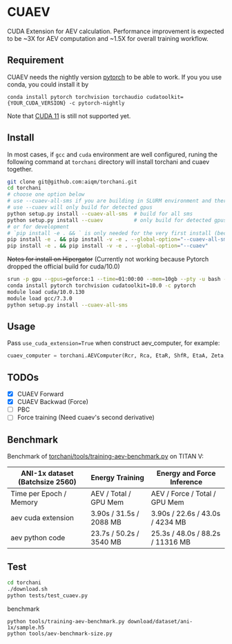 # CUAEV
CUDA Extension for AEV calculation.
Performance improvement is expected to be ~3X for AEV computation and ~1.5X for overall training workflow.

## Requirement
CUAEV needs the nightly version [pytorch](https://pytorch.org/) to be able to work.
If you you use conda, you could install it by
```
conda install pytorch torchvision torchaudio cudatoolkit={YOUR_CUDA_VERSION} -c pytorch-nightly
```
Note that [CUDA 11](https://github.com/aiqm/torchani/issues/549) is still not supported yet.

## Install
In most cases, if `gcc` and `cuda` environment are well configured, runing the following command at `torchani` directory will install torchani and cuaev together.
```bash
git clone git@github.com:aiqm/torchani.git
cd torchani
# choose one option below
# use --cuaev-all-sms if you are building in SLURM environment and there are multiple different gpus in a node
# use --cuaev will only build for detected gpus
python setup.py install --cuaev-all-sms  # build for all sms
python setup.py install --cuaev          # only build for detected gpus
# or for development
# `pip install -e . && ` is only needed for the very first install (because issue of https://github.com/pypa/pip/issues/1883)
pip install -e . && pip install -v -e . --global-option="--cuaev-all-sms"  # build for all sms
pip install -e . && pip install -v -e . --global-option="--cuaev"          # only build for detected gpus
```

<del>Notes for install on Hipergator</del> (Currently not working because Pytorch dropped the official build for cuda/10.0)
```bash
srun -p gpu --gpus=geforce:1 --time=01:00:00 --mem=10gb --pty -u bash -i   # compile may fail because of low on memery (when memery is less than 5gb)
conda install pytorch torchvision cudatoolkit=10.0 -c pytorch              # make sure it's cudatoolkit=10.0
module load cuda/10.0.130
module load gcc/7.3.0
python setup.py install --cuaev-all-sms
```

## Usage
Pass `use_cuda_extension=True` when construct aev_computer, for example:
```python
cuaev_computer = torchani.AEVComputer(Rcr, Rca, EtaR, ShfR, EtaA, Zeta, ShfA, ShfZ, num_species, use_cuda_extension=True)
```

## TODOs
- [x] CUAEV Forward
- [x] CUAEV Backwad (Force)
- [ ] PBC
- [ ] Force training (Need cuaev's second derivative)

## Benchmark
Benchmark of [torchani/tools/training-aev-benchmark.py](https://github.com/aiqm/torchani/blob/master/tools/training-aev-benchmark.py) on TITAN V:

| ANI-1x dataset (Batchsize 2560) | Energy Training         | Energy and Force Inference        |
|---------------------------------|-------------------------|-----------------------------------|
| Time per Epoch / Memory         | AEV / Total / GPU Mem   |  AEV  / Force / Total / GPU Mem   |
| aev cuda extension              | 3.90s / 31.5s / 2088 MB | 3.90s / 22.6s / 43.0s / 4234 MB   |
| aev python code                 | 23.7s / 50.2s / 3540 MB | 25.3s / 48.0s / 88.2s / 11316 MB  |

## Test
```bash
cd torchani
./download.sh
python tests/test_cuaev.py
```

benchmark
```
python tools/training-aev-benchmark.py download/dataset/ani-1x/sample.h5
python tools/aev-benchmark-size.py
```
